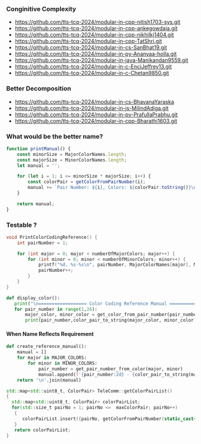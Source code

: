 ### Conginitive Complexity
- https://github.com/tts-tcq-2024/modular-in-cpp-nitish1703-sys.git
- https://github.com/tts-tcq-2024/modular-in-cpp-ankegowdaja.git
- https://github.com/tts-tcq-2024/modular-in-cpp-nikhilkj1404.git
- https://github.com/tts-tcq-2024/modular-in-cpp-TatShri.git
- https://github.com/tts-tcq-2024/modular-in-cs-SanBhat19.git
- https://github.com/tts-tcq-2024/modular-in-py-Ananyaa-holla.git
- https://github.com/tts-tcq-2024/modular-in-java-Manikandan9559.git
- https://github.com/tts-tcq-2024/modular-in-c-EnciJeffrey13.git
- https://github.com/tts-tcq-2024/modular-in-c-Chetan9850.git

### Better Decomposition
- https://github.com/tts-tcq-2024/modular-in-cs-BhavanaYaraska
- https://github.com/tts-tcq-2024/modular-in-js-MilindAdiga.git
- https://github.com/tts-tcq-2024/modular-in-py-PrafullaPrabhu.git
- https://github.com/tts-tcq-2024/modular-in-cpp-Bharathi1603.git

### What would be the better name?
```js
function printManual() {
    const minorSize = MajorColorNames.length;
    const majorSize = MinorColorNames.length;
    let manual = '';

    for (let i = 1; i <= minorSize * majorSize; i++) {
        const colorPair = getColorFromPairNumber(i);
        manual += `Pair Number: ${i}, Colors: ${colorPair.toString()}\n`;
    }

    return manual;
}
```
### Testable ?
```c
void PrintColorCodingReference() {
    int pairNumber = 1;

    for (int major = 0; major < numberOfMajorColors; major++) {
        for (int minor = 0; minor < numberOfMinorColors; minor++) {
            printf("%d. %s-%s\n", pairNumber, MajorColorNames[major], MinorColorNames[minor]);
            pairNumber++;
        }
    }
}
```

```py
def display_color():
   print("\n================== Color Coding Reference Manual =====================")
   for pair_number in range(1,26):
       major_color, minor_color = get_color_from_pair_number(pair_number)
       print(pair_number,color_pair_to_string(major_color, minor_color))

```
#### When Name Reflects Requirement
```py
def create_reference_manual():
    manual = []
    for major in MAJOR_COLORS:
        for minor in MINOR_COLORS:
            pair_number = get_pair_number_from_color(major, minor)
            manual.append(f'{pair_number:2d} - {color_pair_to_string(major, minor)}')
    return '\n'.join(manual)

```

```c++
std::map<std::uint8_t, ColorPair> TeleComm::getColorPairList()
{
  std::map<std::uint8_t, ColorPair> colorPairList;
  for(std::size_t pairNo = 1; pairNo <=  maxColorPair; pairNo++)
   {
      colorPairList.insert({pairNo, getColorFromPairNumber(static_cast<int>(pairNo))});
   }
   return colorPairList;
}
```


